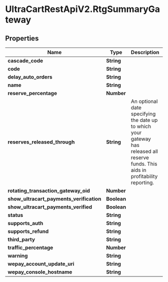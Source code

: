 # UltraCartRestApiV2.RtgSummaryGateway

## Properties
Name | Type | Description | Notes
------------ | ------------- | ------------- | -------------
**cascade_code** | **String** |  | [optional] 
**code** | **String** |  | [optional] 
**delay_auto_orders** | **String** |  | [optional] 
**name** | **String** |  | [optional] 
**reserve_percentage** | **Number** |  | [optional] 
**reserves_released_through** | **String** | An optional date specifying the date up to which your gateway has released all reserve funds.  This aids in profitability reporting. | [optional] 
**rotating_transaction_gateway_oid** | **Number** |  | [optional] 
**show_ultracart_payments_verification** | **Boolean** |  | [optional] 
**show_ultracart_payments_verified** | **Boolean** |  | [optional] 
**status** | **String** |  | [optional] 
**supports_auth** | **String** |  | [optional] 
**supports_refund** | **String** |  | [optional] 
**third_party** | **String** |  | [optional] 
**traffic_percentage** | **Number** |  | [optional] 
**warning** | **String** |  | [optional] 
**wepay_account_update_uri** | **String** |  | [optional] 
**wepay_console_hostname** | **String** |  | [optional] 


